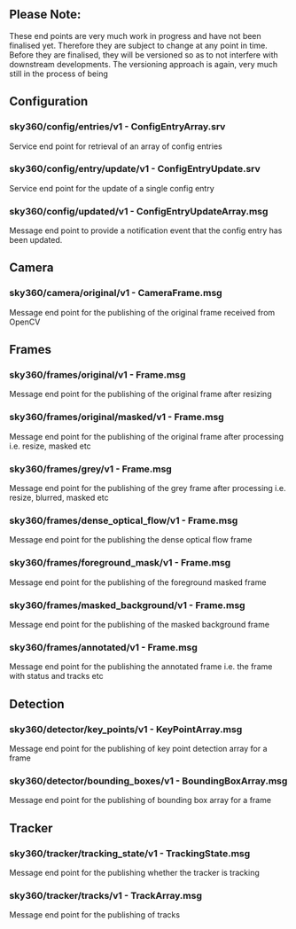 ## Please Note: 
These end points are very much work in progress and have not been finalised yet. Therefore they are subject to change at any point in time. Before they are finalised, they will be versioned so as to not interfere with downstream developments. The versioning approach is again, very much still in the process of being 

## Configuration

### sky360/config/entries/v1 - ConfigEntryArray.srv
Service end point for retrieval of an array of config entries

### sky360/config/entry/update/v1 - ConfigEntryUpdate.srv
Service end point for the update of a single config entry

### sky360/config/updated/v1 - ConfigEntryUpdateArray.msg
Message end point to provide a notification event that the config entry has been updated.

## Camera

### sky360/camera/original/v1 - CameraFrame.msg
Message end point for the publishing of the original frame received from OpenCV

## Frames

### sky360/frames/original/v1 - Frame.msg
Message end point for the publishing of the original frame after resizing

### sky360/frames/original/masked/v1 - Frame.msg
Message end point for the publishing of the original frame after processing i.e. resize, masked etc

### sky360/frames/grey/v1 - Frame.msg
Message end point for the publishing of the grey frame after processing i.e. resize, blurred, masked etc

### sky360/frames/dense_optical_flow/v1 - Frame.msg
Message end point for the publishing the dense optical flow frame

### sky360/frames/foreground_mask/v1 - Frame.msg
Message end point for the publishing of the foreground masked frame

### sky360/frames/masked_background/v1 - Frame.msg
Message end point for the publishing of the masked background frame

### sky360/frames/annotated/v1 - Frame.msg
Message end point for the publishing the annotated frame i.e. the frame with status and tracks etc

## Detection

### sky360/detector/key_points/v1 - KeyPointArray.msg
Message end point for the publishing of key point detection array for a frame

### sky360/detector/bounding_boxes/v1 - BoundingBoxArray.msg
Message end point for the publishing of bounding box array for a frame

## Tracker

### sky360/tracker/tracking_state/v1 - TrackingState.msg
Message end point for the publishing whether the tracker is tracking

### sky360/tracker/tracks/v1 - TrackArray.msg
Message end point for the publishing of tracks
